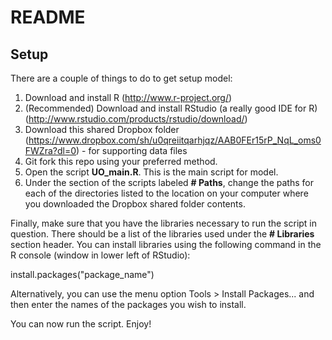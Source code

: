 # README #

## Setup

There are a couple of things to do to get setup model:

1. Download and install R (http://www.r-project.org/)
2. (Recommended) Download and install RStudio (a really good IDE for R) (http://www.rstudio.com/products/rstudio/download/)
4. Download this shared Dropbox folder (https://www.dropbox.com/sh/u0qreiitqarhjqz/AAB0FEr15rP_NqL_oms0FWZra?dl=0) - for supporting data files
5. Git fork this repo using your preferred method.
6. Open the script **UO_main.R**. This is the main script for model.
7. Under the section of the scripts labeled **# Paths**, change the paths for each of the directories listed to the location on your computer where you downloaded the Dropbox shared folder contents.

Finally, make sure that you have the libraries necessary to run the script in question. There should be a list of the libraries used under the **# Libraries** section header. You can install libraries using the following command in the R console (window in lower left of RStudio):

install.packages("package_name")

Alternatively, you can use the menu option Tools > Install Packages... and then enter the names of the packages you wish to install.

You can now run the script. Enjoy!

